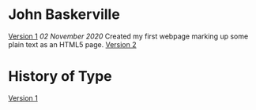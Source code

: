 John Baskerville
================
[Version 1](https://jessdonnan.github.io/john_baskerville/baskerville-one.html)
*02 November 2020*
Created my first webpage marking up some plain text as an HTML5 page.
[Version 2](https://jessdonnan.github.io/john_baskerville/baskerville-two.html)

History of Type
================
[Version 1](https://jessdonnan.github.io/john_baskerville/history-one)